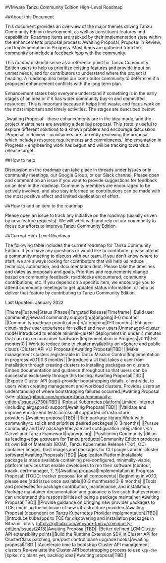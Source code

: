 #VMware Tanzu Community Edition High-Level Roadmap

##About this Document

This document provides an overview of the major themes driving Tanzu Community Edition development, as well as constituent features and capabilities. Roadmap items are tracked by their implementation state within the enhancements proposal process: Awaiting Proposal, Proposal in Review, and Implementation in Progress. Most items are gathered from the community or include a feedback loop with the community. 

This roadmap should serve as a reference point for Tanzu Community Edition users to help us prioritize existing features and provide input on unmet needs, and for contributors to understand where the project is heading. A roadmap also helps our contributor community to determine if a proposed enhancement conflicts with the long term plan.

Enhancement states help everyone understand if something is in the early stages of an idea or if it has wider community buy-in and committed resources. This is important because it helps limit waste, and focus work on the most important and timely activities. The stages are described below:

.Awaiting Proposal - these enhancements are in the idea mode, and the project maintainers are awaiting a detailed proposal. This state is useful to explore different solutions to a known problem and encourage discussion.
.Proposal in Review - maintainers are currently reviewing the proposal, which includes resource requirements and commitments.
.Implementation in Progress - engineering work has begun and will be tracking towards a release target.

##How to help

Discussion on the roadmap can take place in threads under Issues or in community meetings, our Google Group, or our Slack channel. Please open and comment on an issue if you want to provide suggestions for feedback on  an item in the roadmap.  Community members are encouraged to be actively involved, and also stay informed so contributions can be made with the most positive effect and limited duplication of effort.

##How to add an item to the roadmap

Please open an issue to track any initiative on the roadmap (usually driven by new feature requests). We will work with and rely on our community to focus our efforts to improve Tanzu Community Edition.

##Current High-Level Roadmap

The following table includes the current roadmap for Tanzu Community Edition. If you have any questions or would like to contribute, please attend a community meeting to discuss with our team. If you don't know where to start, we are always looking for contributors that will help us reduce technical, automation, and documentation debt. Please take the timelines and dates as proposals and goals. Priorities and requirements change based on community feedback, roadblocks encountered, community contributions, etc. If you depend on a specific item, we encourage you to attend community meetings to get updated status information, or help us deliver that feature by contributing to Tanzu Community Edition.

Last Updated:  January 2022

|Theme|Feature|Status (Phase)|Targeted Release|Timeframe|
|Build user community|Reward community support|n/a|ongoing|3-6 months|
||Community roadmap prioritization||n/a|ongoing|0-3 months|
|Enhance cloud-native user experience for skilled and new users|Unmanaged-cluster model introduced to enable minimal-cluster deployments in under 4 minutes that can run on consumer hardware.|Implementation in Progress|v0.11|0-3 months|0
||Work to reduce time to cluster availability on vSphere and public clouds (Cluster API v1.1
Proposal)|Awaiting Proposal|TBD|
||Make management clusters registerable in Tanzu Mission Control|Implementation in progress|v0.11|0.3 months|
||Introduce a UI that takes a user from installation through creating clusters to installing packages on clusters. Embed documentation and guidance throughout so that users can be successful exclusively through this tooling.|Awaiting Proposal|TBD||
||Expose Cluster API (capi)-provider bootstrapping details, client-side, to users when creating management and workload clusters. Provides users an understanding of where bootstrapping failures occurred.|Awaiting Proposal (see: https://github.com/vmware-tanzu/community-edition/issues/2730)|TBD||
|Robust Kubernetes platform|Limited-internet (including airgapped) support|Awaiting Proposal|TBD||
||Validate and improve end-to-end tests across all supported infrastructure providers.|Awaiting proposal|TBD||
|Rich package library|Work with community to solicit and prioritize desired packages||0-3 months|
||Pursue community and ISV package lifecycle and configuration integrations via Carvel and Tanzu Framework|n/aongoing||
|Positioning Community |dition as leading-edge upstream for Tanzu products|Community Edition produces its own Bill of Materials (BOM), Tanzu Kubernetes Release (TKr), OCI container images, host images,and packages for CLI plugins and in-cluster software|Awaiting Proposals|TBD||
|Application Platform|Installable package is made available containing pre-configured, minimally-viable, platform services that enable developers to run their software (contour, kpack, cert-manager, ?, ?)|Awaiting proposal|Implementation in Progress Proposal: (TODO: tracker proposal for all components)| Beginning in v0.10; please see [add issue once available]|0-3 monthsand 3-6 months|
||Tools and processes for package contribution, maintenance, and installation; Package maintainer documentation and guidance is live such that everyone can understand the responsibilities of being a package maintainer|Awaiting Proposal|TBD||
||Provide guidance on bringing new provider packages to TCE; enabling the inclusion of new infrastructure providers|Awaiting Proposal (dependent on Tanzu Kubernetes Provider implementation)|TBD||
||Introduce kubeapps to TCE for discovering and installation packages in Bitnami library (https://github.com/vmware-tanzu/community-edition/issues/2418)|Awaiting Proposal|TBD||
|Better defined LCM Cluster API extensibility points||Build the Runtime Extension SDK in Cluster API for ClusterClass patching, pre/post control plane upgrade hooks|Awaiting proposal|TBD||
|Accelerate time to bootstrap Cluster API management clusters|Re-evaluate the Cluster API bootstrapping process to use `kcp-dev` [spike, no plans yet, backlog idea]|Awaiting proposal|TBD||
